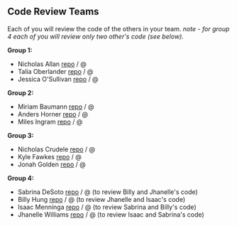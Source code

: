 ## Code Review Teams

Each of you will review the code of the others in your team.
*note - for group 4 each of you will review only two other's code (see below).* 

**Group 1:**
* Nicholas Allan [repo]() / @
* Talia Oberlander [repo]() / @
* Jessica O'Sullivan [repo]() / @

**Group 2:**
* Miriam Baumann [repo]() / @
* Anders Horner [repo](https://github.com/anders1216/Final_Project.git) / @
* Miles Ingram [repo]() / @

**Group 3:**
* Nicholas Crudele [repo]() / @
* Kyle Fawkes [repo]() / @
* Jonah Golden [repo]() / @

**Group 4:**
* Sabrina DeSoto [repo]() / @ (to review Billy and Jhanelle's code) 
* Billy Hung [repo]() / @ (to review Jhanelle and Isaac's code)
* Isaac Menninga [repo]() / @ (to review Sabrina and Billy's code)
* Jhanelle Williams [repo]() / @ (to review Isaac and Sabrina's code)
